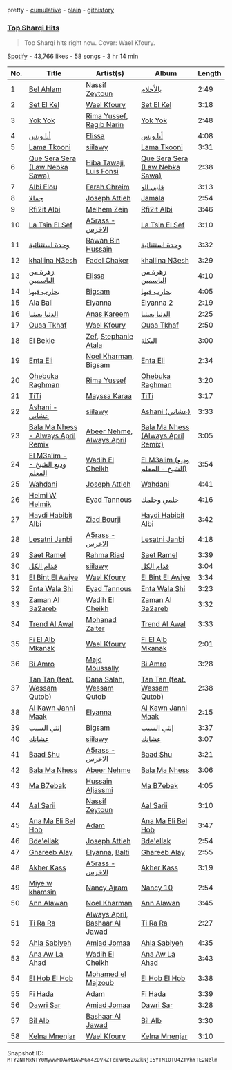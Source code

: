 pretty - [cumulative](/playlists/cumulative/37i9dQZF1DXe3aCmUoBd8n.md) - [plain](/playlists/plain/37i9dQZF1DXe3aCmUoBd8n) - [githistory](https://github.githistory.xyz/mackorone/spotify-playlist-archive/blob/main/playlists/plain/37i9dQZF1DXe3aCmUoBd8n)

### [Top Sharqi Hits](https://open.spotify.com/playlist/37i9dQZF1DXe3aCmUoBd8n)

> Top Sharqi hits right now\. Cover: Wael Kfoury.

[Spotify](https://open.spotify.com/user/spotify) - 43,766 likes - 58 songs - 3 hr 14 min

| No. | Title | Artist(s) | Album | Length |
|---|---|---|---|---|
| 1 | [Bel Ahlam](https://open.spotify.com/track/2p6TxDI6Slpp69ZZxsCvqV) | [Nassif Zeytoun](https://open.spotify.com/artist/2ieBl5s08uHBwM8sUPvg65) | [بالأحلام](https://open.spotify.com/album/4FK3MDZXQHciricJ7zUcop) | 2:49 |
| 2 | [Set El Kel](https://open.spotify.com/track/5AkcsVLzhVBC22ZiXcPTu6) | [Wael Kfoury](https://open.spotify.com/artist/09A6IffSw0t8L8sfuOCVws) | [Set El Kel](https://open.spotify.com/album/2ctVSYPczKZ6uQGW4Pfd4s) | 3:18 |
| 3 | [Yok Yok](https://open.spotify.com/track/4QAQaLz8vRw9iiIccOLS74) | [Rima Yussef](https://open.spotify.com/artist/44AnhJxSH9AE3b6KpO5rZl), [Ragıb Narin](https://open.spotify.com/artist/3RcnnVusQQzqEtkvSVKPKg) | [Yok Yok](https://open.spotify.com/album/2TVZiTO0PB7Ut6hwCeK0jx) | 2:48 |
| 4 | [أنا وبس](https://open.spotify.com/track/1mkqWVlcMGpjUw2dEcbwdo) | [Elissa](https://open.spotify.com/artist/68rvMwPL0yMbYR5cv0pzCR) | [أنا وبس](https://open.spotify.com/album/2IVwPX6szdHO0UCBsMYGDQ) | 4:08 |
| 5 | [Lama Tkooni](https://open.spotify.com/track/3eFh5hiL65ylUoGAAI3Rl1) | [siilawy](https://open.spotify.com/artist/5VZr6vX1UPRRf9tneUEi2B) | [Lama Tkooni](https://open.spotify.com/album/5UtCKCQtEMEgenYWqYmxIB) | 3:31 |
| 6 | [Que Sera Sera \(Law Nebka Sawa\)](https://open.spotify.com/track/7DwNsMz0MNNoHsKIZWjj73) | [Hiba Tawaji](https://open.spotify.com/artist/2CitZjt8DI9S447r6GBGAX), [Luis Fonsi](https://open.spotify.com/artist/4V8Sr092TqfHkfAA5fXXqG) | [Que Sera Sera \(Law Nebka Sawa\)](https://open.spotify.com/album/2xj1LqRyLkOpB6xgiVHrIK) | 2:38 |
| 7 | [Albi Elou](https://open.spotify.com/track/7uIdrMD04D7jsL7lI6ytTw) | [Farah Chreim](https://open.spotify.com/artist/76hwkSg4dVAp3IYhM5VqWc) | [قلبي الو](https://open.spotify.com/album/2jEyAidrKSxLYj8lsz0H4Y) | 3:13 |
| 8 | [جمالا](https://open.spotify.com/track/6wyCbgtbiZU6g5ovWTIRwI) | [Joseph Attieh](https://open.spotify.com/artist/5DPb3SKW8QZFwkRlmt7Gvo) | [Jamala](https://open.spotify.com/album/2zuh7nXPm70aZ1JyffBa8x) | 2:54 |
| 9 | [Rfi2it Albi](https://open.spotify.com/track/1Z5JztzNkHe0OEm5Hyr9BJ) | [Melhem Zein](https://open.spotify.com/artist/3pCdpK2DVRSs77L9RtxFy0) | [Rfi2it Albi](https://open.spotify.com/album/31IqjAVtCZOUsxGs4jR7YS) | 3:46 |
| 10 | [La Tsin El Sef](https://open.spotify.com/track/6dXc6JE3ytJYdp1Xpt0GZQ) | [A5rass \- الاخرس](https://open.spotify.com/artist/5xnWZW2Jslqu07aO3gTZA4) | [La Tsin El Sef](https://open.spotify.com/album/1spUffO8GXhqfYE3uRupNn) | 3:10 |
| 11 | [وحدة استثنائية](https://open.spotify.com/track/3Bnv2cObKDoOkGsEUiB5ng) | [Rawan Bin Hussain](https://open.spotify.com/artist/2EwH8s2tM7Oxp45dIW6oNQ) | [وحدة استثنائية](https://open.spotify.com/album/6TrVUinitYu2meZYum1FSI) | 3:32 |
| 12 | [khallina N3esh](https://open.spotify.com/track/7qq9gkXMLG64zEnqTn2s9o) | [Fadel Chaker](https://open.spotify.com/artist/1LljnS3oumQ36wdBhkPKrs) | [khallina N3esh](https://open.spotify.com/album/4bUVYFe5LEtKByQcKmRvQg) | 3:29 |
| 13 | [زهرة من الياسمين](https://open.spotify.com/track/0tS4ytQ1au13MkSFESa6B7) | [Elissa](https://open.spotify.com/artist/68rvMwPL0yMbYR5cv0pzCR) | [زهرة من الياسمين](https://open.spotify.com/album/5CLgYJzaltpiwQOjXf4bD8) | 4:10 |
| 14 | [بحارب فيها](https://open.spotify.com/track/74dkAlEbjBPHK3HrLXiAmC) | [Bigsam](https://open.spotify.com/artist/20T7aJPzK6LoFR0GRFdNW8) | [بحارب فيها](https://open.spotify.com/album/4x1Bl2uSE5UPlfnQXwlo2U) | 4:05 |
| 15 | [Ala Bali](https://open.spotify.com/track/0MxeOx5YwpkXIlCmr6xOjP) | [Elyanna](https://open.spotify.com/artist/0jIWKlfmD4Ew7HeVVrq03g) | [Elyanna 2](https://open.spotify.com/album/6fV0By80SOnUuqKt5wpk2A) | 2:19 |
| 16 | [الدنيا بعينيا](https://open.spotify.com/track/5HsOqrwWovST07mWul6LfD) | [Anas Kareem](https://open.spotify.com/artist/03IOvKWtAnWAOVf5864dUS) | [الدنيا بعينيا](https://open.spotify.com/album/19l3MlaXMntBa9xOoB79ZJ) | 2:25 |
| 17 | [Ouaa Tkhaf](https://open.spotify.com/track/56ghyTakOok9eCfKVktmpR) | [Wael Kfoury](https://open.spotify.com/artist/09A6IffSw0t8L8sfuOCVws) | [Ouaa Tkhaf](https://open.spotify.com/album/2mP2rUwMr39mK3tajSBxmU) | 2:50 |
| 18 | [El Bekle](https://open.spotify.com/track/7Ey7TpsXn1ZkrT8ZyQ4Jsa) | [Zef](https://open.spotify.com/artist/5xLrAcC8QXJSik2rLNAR8L), [Stephanie Atala](https://open.spotify.com/artist/3JdUFXhNjJufnoXDwK3rjs) | [البكلة](https://open.spotify.com/album/142Pz4HXUYVzwlUUUUNAXp) | 3:00 |
| 19 | [Enta Eli](https://open.spotify.com/track/3J7sclIMiseZABX8RedFoh) | [Noel Kharman](https://open.spotify.com/artist/76G2QPGz4HBmhn0D3vr9UL), [Bigsam](https://open.spotify.com/artist/20T7aJPzK6LoFR0GRFdNW8) | [Enta Eli](https://open.spotify.com/album/4si6u0GkICCUzzthCzSkzq) | 2:34 |
| 20 | [Ohebuka Raghman](https://open.spotify.com/track/2Y0K3JBY7toZYiq4cUP9Eu) | [Rima Yussef](https://open.spotify.com/artist/44AnhJxSH9AE3b6KpO5rZl) | [Ohebuka Raghman](https://open.spotify.com/album/6BOAJQ63qhOdFOuU8O9rAW) | 3:20 |
| 21 | [TiTi](https://open.spotify.com/track/4LoPkMbA7F5byELSc0MAKs) | [Mayssa Karaa](https://open.spotify.com/artist/1IsHfx3tpJaUzDNRbMULzU) | [TiTi](https://open.spotify.com/album/79fKBMc13jQkrxJ9aQJeUj) | 3:17 |
| 22 | [Ashani \- عشاني](https://open.spotify.com/track/1xXXbPSAXe6LPr6tWqvIvT) | [siilawy](https://open.spotify.com/artist/5VZr6vX1UPRRf9tneUEi2B) | [Ashani \(عشاني\)](https://open.spotify.com/album/006QFhahdQs7JruC5wZtdj) | 3:33 |
| 23 | [Bala Ma Nhess \- Always April Remix](https://open.spotify.com/track/6keIGjWMM4J9sO6uZjF6GN) | [Abeer Nehme](https://open.spotify.com/artist/22VZmipYTMSoNzvBaWkVwF), [Always April](https://open.spotify.com/artist/2H7GNVWI7E2oOMkLGUoRsM) | [Bala Ma Nhess \(Always April Remix\)](https://open.spotify.com/album/0WgGBcWLyWxGk4cIAvZkYP) | 3:05 |
| 24 | [El M3alim \- وديع الشيخ \- المعلم](https://open.spotify.com/track/3AB1VEVI7OvhTb8G5L3UGR) | [Wadih El Cheikh](https://open.spotify.com/artist/6eeAS0L17Rl7edN18yWfFl) | [El M3alim \(وديع الشيخ \- المعلم\)](https://open.spotify.com/album/1ZmeRfx7JcUbRaGAh5uYTF) | 3:54 |
| 25 | [Wahdani](https://open.spotify.com/track/7MtjVTe38tcotyQwr7piOX) | [Joseph Attieh](https://open.spotify.com/artist/5DPb3SKW8QZFwkRlmt7Gvo) | [Wahdani](https://open.spotify.com/album/3Wwr5T1Xcu9da276ShVYft) | 4:41 |
| 26 | [Helmi W Helmik](https://open.spotify.com/track/0zy5G68FFZVEGJR6Gh888k) | [Eyad Tannous](https://open.spotify.com/artist/2TcwAXvlfUoL1QPBC2qmIR) | [حلمي وحلمك](https://open.spotify.com/album/0IilzA29e7JXxDMDTqqsGT) | 4:16 |
| 27 | [Haydi Habibit Albi](https://open.spotify.com/track/5Avczi9dhLQDx8JHrlkJZp) | [Ziad Bourji](https://open.spotify.com/artist/04N4sGkSTSxjVfbiItLvTj) | [Haydi Habibit Albi](https://open.spotify.com/album/4WGeGLGs0o0Uc9fnrlREfZ) | 3:42 |
| 28 | [Lesatni Janbi](https://open.spotify.com/track/2bzUNpvOeOKMZqPI6B3sns) | [A5rass \- الاخرس](https://open.spotify.com/artist/5xnWZW2Jslqu07aO3gTZA4) | [Lesatni Janbi](https://open.spotify.com/album/01MxqvhWMbLvIi3OLtSNYj) | 4:18 |
| 29 | [Saet Ramel](https://open.spotify.com/track/1w7gIItudYNNhP6Aq07oPA) | [Rahma Riad](https://open.spotify.com/artist/1JrJQz0AlGYbLxBnOEWfLx) | [Saet Ramel](https://open.spotify.com/album/4SNrpzI2euaUL34MKkkohJ) | 3:39 |
| 30 | [قدام الكل](https://open.spotify.com/track/2KTUVGrszTvLJa6zgWLmyL) | [siilawy](https://open.spotify.com/artist/5VZr6vX1UPRRf9tneUEi2B) | [قدام الكل](https://open.spotify.com/album/2wJA7q1P2mraW3kA51V2Rn) | 3:04 |
| 31 | [El Bint El Awiye](https://open.spotify.com/track/1l3S4j9ksQMh2tKIta1bfw) | [Wael Kfoury](https://open.spotify.com/artist/09A6IffSw0t8L8sfuOCVws) | [El Bint El Awiye](https://open.spotify.com/album/6TQquIuw9t7upY6tYfFtGF) | 3:34 |
| 32 | [Enta Wala Shi](https://open.spotify.com/track/4gxANSjG77cE2f8yLNdg4Q) | [Eyad Tannous](https://open.spotify.com/artist/2TcwAXvlfUoL1QPBC2qmIR) | [Enta Wala Shi](https://open.spotify.com/album/32SyguSDB4FWRPdp86TkvD) | 3:23 |
| 33 | [Zaman Al 3a2areb](https://open.spotify.com/track/5z3iod9iwcF8j6p4sqGgyU) | [Wadih El Cheikh](https://open.spotify.com/artist/6eeAS0L17Rl7edN18yWfFl) | [Zaman Al 3a2areb](https://open.spotify.com/album/75iz9u4T8SmcIW3ervU23T) | 3:32 |
| 34 | [Trend Al Awal](https://open.spotify.com/track/4slxjXKYSUNiatB7ILVYZt) | [Mohanad Zaiter](https://open.spotify.com/artist/6UPw1MtEOM1tfFTnMeRObq) | [Trend Al Awal](https://open.spotify.com/album/6sbSqSvMbWtNJd1YsF3atj) | 3:33 |
| 35 | [Fi El Alb Mkanak](https://open.spotify.com/track/7dFLwFVL39DouieWjW9VBA) | [Wael Kfoury](https://open.spotify.com/artist/09A6IffSw0t8L8sfuOCVws) | [Fi El Alb Mkanak](https://open.spotify.com/album/3BhJFjCQJ44kzPLJ3YpUi2) | 2:01 |
| 36 | [Bi Amro](https://open.spotify.com/track/6rwmGovvGuA89IED5UTd6A) | [Majd Moussally](https://open.spotify.com/artist/3rkjF41xaOv7YIOhylmoIc) | [Bi Amro](https://open.spotify.com/album/6vVGzovhYC1Q8k7KQ5bq7x) | 3:28 |
| 37 | [Tan Tan \(feat\. Wessam Qutob\)](https://open.spotify.com/track/554c9cCoZ0jRhHxgiMCraE) | [Dana Salah](https://open.spotify.com/artist/7nQVHZnQGjMyc1HSOQW7GZ), [Wessam Qutob](https://open.spotify.com/artist/1SPocxtvn6FfdFayQ8DBO2) | [Tan Tan \(feat\. Wessam Qutob\)](https://open.spotify.com/album/4Q6iHkdb5JEhOIELDNKGBu) | 2:38 |
| 38 | [Al Kawn Janni Maak](https://open.spotify.com/track/0s6Vv5wPxRCsrBMjTSyrcg) | [Elyanna](https://open.spotify.com/artist/0jIWKlfmD4Ew7HeVVrq03g) | [Al Kawn Janni Maak](https://open.spotify.com/album/5WfAjtVWyItvqpfEYfoZIG) | 2:15 |
| 39 | [إنتي السبب](https://open.spotify.com/track/3OSoXw4H5CRGMtmDKDQvz4) | [Bigsam](https://open.spotify.com/artist/20T7aJPzK6LoFR0GRFdNW8) | [إنتي السبب](https://open.spotify.com/album/6XM5tebpzVaTj6ZaqvWmYA) | 3:37 |
| 40 | [عشانك](https://open.spotify.com/track/0cJ6V9clK0gZCwPHxgKB5D) | [siilawy](https://open.spotify.com/artist/5VZr6vX1UPRRf9tneUEi2B) | [عشانك](https://open.spotify.com/album/7IeH8T12RVRbIlppvS83x3) | 3:07 |
| 41 | [Baad Shu](https://open.spotify.com/track/051Ijb9ebRNDpKEDBakTyU) | [A5rass \- الاخرس](https://open.spotify.com/artist/5xnWZW2Jslqu07aO3gTZA4) | [Baad Shu](https://open.spotify.com/album/5ydfkQUK4cyeGDJ77oO5sH) | 3:21 |
| 42 | [Bala Ma Nhess](https://open.spotify.com/track/0CSVpG8z1Env2B7P3nVHSc) | [Abeer Nehme](https://open.spotify.com/artist/22VZmipYTMSoNzvBaWkVwF) | [Bala Ma Nhess](https://open.spotify.com/album/6cGIrKJCPg2YKoeZ6mYtKz) | 3:06 |
| 43 | [Ma B7ebak](https://open.spotify.com/track/3dl5HjZ7kdsvibYRTozyjE) | [Hussain Aljassmi](https://open.spotify.com/artist/1TcEy92Hugt8o9STqUDz2D) | [Ma B7ebak](https://open.spotify.com/album/7jzYoKIXN4FSjA1GZCafAS) | 4:05 |
| 44 | [Aal Sarii](https://open.spotify.com/track/5zzxjuMJkqSFlBCAeIEE6Y) | [Nassif Zeytoun](https://open.spotify.com/artist/2ieBl5s08uHBwM8sUPvg65) | [Aal Sarii](https://open.spotify.com/album/60TwM5Q2pT4ZQTn4SXrM1a) | 3:10 |
| 45 | [Ana Ma Eli Bel Hob](https://open.spotify.com/track/5XktHAcLW0fBktTrRn8c1E) | [Adam](https://open.spotify.com/artist/2VXNaPH6tQXdoLbU3PrRVz) | [Ana Ma Eli Bel Hob](https://open.spotify.com/album/2Ih5PWFSiO6fDcpN4wORB9) | 3:47 |
| 46 | [Bde'ellak](https://open.spotify.com/track/4g3dSoIjesUCD7MoyHD9zz) | [Joseph Attieh](https://open.spotify.com/artist/5DPb3SKW8QZFwkRlmt7Gvo) | [Bde'ellak](https://open.spotify.com/album/6qMYqrsovsovPbl6EkSkhI) | 2:54 |
| 47 | [Ghareeb Alay](https://open.spotify.com/track/7gJqw9Ogef35nMOzHY8E3v) | [Elyanna](https://open.spotify.com/artist/0jIWKlfmD4Ew7HeVVrq03g), [Balti](https://open.spotify.com/artist/4cgw3nEf6uOQ2NqHwSXErR) | [Ghareeb Alay](https://open.spotify.com/album/5c7qiyYcpJO6niBfAyjZYl) | 2:55 |
| 48 | [Akher Kass](https://open.spotify.com/track/2DRbkf9ODDJ6PboDLxQ5Ur) | [A5rass \- الاخرس](https://open.spotify.com/artist/5xnWZW2Jslqu07aO3gTZA4) | [Akher Kass](https://open.spotify.com/album/4rM1SNUnHNeGBDEukModhn) | 3:19 |
| 49 | [Miye w khamsin](https://open.spotify.com/track/3QcXQ5bjDW8zzUbgRXjrv0) | [Nancy Ajram](https://open.spotify.com/artist/0LnHdW6HMPoOlNdhG3DHjE) | [Nancy 10](https://open.spotify.com/album/3uqaoNAn5imRyAztEcb6Bb) | 2:54 |
| 50 | [Ann Alawan](https://open.spotify.com/track/2xVKEPd40xSs0LJbr6SNYa) | [Noel Kharman](https://open.spotify.com/artist/76G2QPGz4HBmhn0D3vr9UL) | [Ann Alawan](https://open.spotify.com/album/6COdyb4CSsqAvdvQGcOPMg) | 3:45 |
| 51 | [Ti Ra Ra](https://open.spotify.com/track/10OU7eWlVd6U1nPAUoAlCv) | [Always April](https://open.spotify.com/artist/2H7GNVWI7E2oOMkLGUoRsM), [Bashaar Al Jawad](https://open.spotify.com/artist/6cWm8WSuBJ3D4DYPPjzl3W) | [Ti Ra Ra](https://open.spotify.com/album/3KMm49eJBEaIvtS2K2ZIlz) | 2:27 |
| 52 | [Ahla Sabiyeh](https://open.spotify.com/track/6hBysAK8U8DzswoRLZNah4) | [Amjad Jomaa](https://open.spotify.com/artist/0R7TVEhwF9mlX4rHlVaTzU) | [Ahla Sabiyeh](https://open.spotify.com/album/5t15RSlFHOwmPaJ7a7QXkO) | 4:35 |
| 53 | [Ana Aw La Ahad](https://open.spotify.com/track/1AGDdWPJ3wE7xjNhsdMCR7) | [Wadih El Cheikh](https://open.spotify.com/artist/6eeAS0L17Rl7edN18yWfFl) | [Ana Aw La Ahad](https://open.spotify.com/album/3huevqzzrVkaSZBLlXJbZv) | 3:43 |
| 54 | [El Hob El Hob](https://open.spotify.com/track/4q1zwkAWuwTvJe10jxWuif) | [Mohamed el Majzoub](https://open.spotify.com/artist/154fa6GCqPcTDUCF6BBdHS) | [El Hob El Hob](https://open.spotify.com/album/1z65J61oSJOskywPbemr1y) | 3:38 |
| 55 | [Fi Hada](https://open.spotify.com/track/5zVJCIdTu3TTJ7wmPEW7in) | [Adam](https://open.spotify.com/artist/2VXNaPH6tQXdoLbU3PrRVz) | [Fi Hada](https://open.spotify.com/album/1pkn5htK7BJJ5Mw7QB3kVp) | 3:39 |
| 56 | [Dawri Sar](https://open.spotify.com/track/7swi5ILNDVCNhW1ApDPLmD) | [Amjad Jomaa](https://open.spotify.com/artist/0R7TVEhwF9mlX4rHlVaTzU) | [Dawri Sar](https://open.spotify.com/album/4XnQZAbNysFQyFlYSHEzw4) | 3:28 |
| 57 | [Bil Alb](https://open.spotify.com/track/52HaEtH8TMoVoUwZ2KrHRF) | [Bashaar Al Jawad](https://open.spotify.com/artist/6cWm8WSuBJ3D4DYPPjzl3W) | [Bil Alb](https://open.spotify.com/album/35lfHRMDOUnwQQxco8Rkph) | 3:30 |
| 58 | [Kelna Mnenjar](https://open.spotify.com/track/0KGZNoR5kZ1aUw83pfunng) | [Wael Kfoury](https://open.spotify.com/artist/09A6IffSw0t8L8sfuOCVws) | [Kelna Mnenjar](https://open.spotify.com/album/3cPQv8RJQYIShkRDMhaO2R) | 3:10 |

Snapshot ID: `MTY2NTMxNTY0MywwMDAwMDAwMGY4ZDVkZTcxNWQ5ZGZkNjI5YTM1OTU4ZTVhYTE2Nzlm`
